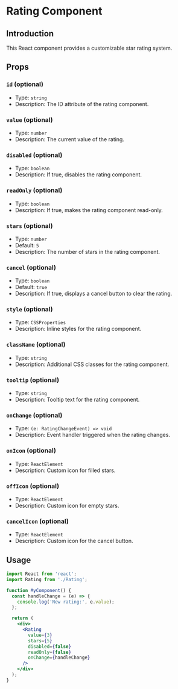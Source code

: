 # Rating Component

## Introduction

This React component provides a customizable star rating system.

## Props

### `id` (optional)

- Type: `string`
- Description: The ID attribute of the rating component.

### `value` (optional)

- Type: `number`
- Description: The current value of the rating.

### `disabled` (optional)

- Type: `boolean`
- Description: If true, disables the rating component.

### `readOnly` (optional)

- Type: `boolean`
- Description: If true, makes the rating component read-only.

### `stars` (optional)

- Type: `number`
- Default: `5`
- Description: The number of stars in the rating component.

### `cancel` (optional)

- Type: `boolean`
- Default: `true`
- Description: If true, displays a cancel button to clear the rating.

### `style` (optional)

- Type: `CSSProperties`
- Description: Inline styles for the rating component.

### `className` (optional)

- Type: `string`
- Description: Additional CSS classes for the rating component.

### `tooltip` (optional)

- Type: `string`
- Description: Tooltip text for the rating component.

### `onChange` (optional)

- Type: `(e: RatingChangeEvent) => void`
- Description: Event handler triggered when the rating changes.

### `onIcon` (optional)

- Type: `ReactElement`
- Description: Custom icon for filled stars.

### `offIcon` (optional)

- Type: `ReactElement`
- Description: Custom icon for empty stars.

### `cancelIcon` (optional)

- Type: `ReactElement`
- Description: Custom icon for the cancel button.

## Usage

```jsx
import React from 'react';
import Rating from './Rating';

function MyComponent() {
  const handleChange = (e) => {
    console.log('New rating:', e.value);
  };

  return (
    <div>
      <Rating
        value={3}
        stars={5}
        disabled={false}
        readOnly={false}
        onChange={handleChange}
      />
    </div>
  );
}
```
